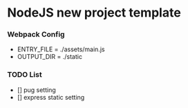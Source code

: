 # NodeJS new project template

### Webpack Config
 - ENTRY_FILE = ./assets/main.js
 - OUTPUT_DIR = ./static

### TODO List
 - [] pug setting
 - [] express static setting